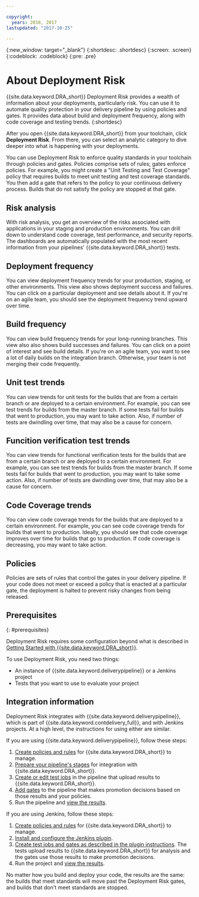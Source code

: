 ```yaml
---

copyright:
  years: 2016, 2017
lastupdated: "2017-10-25"

---
```


{:new_window: target="_blank"}
{:shortdesc: .shortdesc}
{:screen: .screen}
{:codeblock: .codeblock}
{:pre: .pre}

# About Deployment Risk

{{site.data.keyword.DRA_short}} Deployment Risk provides a wealth of information about your deployments, particularly risk. You can use it to automate quality protection in your delivery pipeline by using policies and gates. It provides data about build and deployment frequency, along with code coverage and testing trends.
{:shortdesc}

After you open {{site.data.keyword.DRA_short}} from your toolchain, click **Deployment Risk**. From there, you can select an analytic category to dive deeper into what is happening with your deployments.  

You can use Deployment Risk to enforce quality standards in your toolchain through policies and gates. Policies comprise sets of rules; gates enforce policies. For example, you might create a "Unit Testing and Test Coverage" policy that requires builds to meet unit testing and test coverage standards. You then add a gate that refers to the policy to your continuous delivery process. Builds that do not satisfy the policy are stopped at that gate. 

## Risk analysis

With risk analysis, you get an overview of the risks associated with applications in your staging and production environments. You can   drill down to understand code coverage, test performance, and security reports. The dashboards are automatically populated with the most recent information from your pipelines' {{site.data.keyword.DRA_short}} tests.

## Deployment frequency

You can view deployment frequency trends for your production, staging, or other environments. This view also shows deployment success and failures. You can click on a particular deployment and see details about it. If you're on an agile team, you should see the deployment frequency trend upward over time. 

## Build frequency

You can view build frequency trends for your long-running branches. This view also also shows build successes and failures. You can click on a point of interest and see build details. If you're on an agile team, you want to see a lot of daily builds on the integration branch. Otherwise, your team is not merging their code frequently.

## Unit test trends

You can view trends for unit tests for the builds that are from a certain branch or are deployed to a certain environment. For example, you can see test trends for builds from the master branch. If some tests fail for builds that went to production, you may want to take  action. Also, if number of tests are dwindling over time, that may also be a cause for concern.

## Funcition verification test trends

You can view trends for functional verification tests for the builds that are from a certain branch or are deployed to a certain environment. For example, you can see test trends for builds from the master branch. If some tests fail for builds that went to production, you may want to take some action. Also, if number of tests are dwindling over time, that may also be a cause for concern.

## Code Coverage trends

You can view code coverage trends for the builds that are deployed to a certain environment. For example, you can see code coverage trends for builds that went to production.  Ideally, you should see that code coverage improves over time for builds that go to production. If code coverage is decreasing, you may want to take action.

## Policies

Policies are sets of rules that control the gates in your delivery pipeline. If your code does not meet or exceed a policy that is enacted at a particular gate, the deployment is halted to prevent risky changes from being released.


## Prerequisites
{: #prerequisites}

Deployment Risk requires some configuration beyond what is described in [Getting Started with {{site.data.keyword.DRA_short}}](/docs/services/DevOpsInsights/index.html).

To use Deployment Risk, you need two things:

* An instance of {{site.data.keyword.deliverypipeline}} or a Jenkins project
* Tests that you want to use to evaluate your project

## Integration information

Deployment Risk integrates with {{site.data.keyword.deliverypipeline}}, which is part of {{site.data.keyword.contdelivery_full}}, and with Jenkins projects. At a high level, the instructions for using either are similar.  

If you are using {{site.data.keyword.deliverypipeline}}, follow these steps:

1. [Create policies and rules](risk_policies.html) for {{site.data.keyword.DRA_short}} to manage.
2. [Prepare your pipeline's stages](risk_cd.html) for integration with {{site.data.keyword.DRA_short}}.
3. [Create or edit test jobs](risk_cd.html) in the pipeline that upload results to {{site.data.keyword.DRA_short}}.
4. [Add gates](risk_cd.html) to the pipeline that makes promotion decisions based on those results and your policies.
5. Run the pipeline and [view the results](results.html).

If you are using Jenkins, follow these steps:

1. [Create policies and rules](risk_policies.html) for {{site.data.keyword.DRA_short}} to manage.
2. [Install and configure the Jenkins plugin](https://wiki.jenkins.io/display/JENKINS/IBM+Cloud+DevOps+Plugin).
3. [Create test jobs and gates as described in the plugin instructions](https://wiki.jenkins.io/display/JENKINS/IBM+Cloud+DevOps+Plugin). The tests upload results to {{site.data.keyword.DRA_short}} for analysis and the gates use those results to make promotion decisions.
4. Run the project and [view the results](results.html). 

No matter how you build and deploy your code, the results are the same: the builds that meet standards will move past the Deployment Risk gates, and builds that don't meet standards are stopped. 

